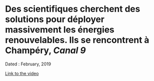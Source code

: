 # Des scientifiques cherchent des solutions pour déployer massivement les énergies renouvelables. Ils se rencontrent à Champéry, *Canal 9*

Dated : February, 2019

[Link to the video](http://canal9.ch/des-scientifiques-cherchent-des-solutions-pour-deployer-massivement-les-energies-renouvelables-ils-se-rencontrent-a-champery/)

<!-- keywords: Energy ransition -->

<!-- link: http://canal9.ch/des-scientifiques-cherchent-des-solutions-pour-deployer-massivement-les-energies-renouvelables-ils-se-rencontrent-a-champery/-->

